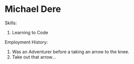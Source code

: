 Michael Dere
=============
Skills: 
1. Learning to Code

Employment History: 
1. Was an Adventurer before a taking an arrow to the knee.
2. Take out that arrow...